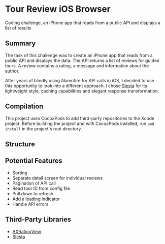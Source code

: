 # Tour Review iOS Browser #
Coding challenge, an iPhone app that reads from a public API and displays a list of results

## Summary ##
The task of this challenge was to create an iPhone app that reads from a public API and displays the data. The API returns a list of reviews for guided tours. A review contains a rating, a message and information about the author.

After years of blindly using Alamofire for API calls in iOS, I decided to use this opportunity to look into a different approach. I chose <a href="https://github.com/bustoutsolutions/siesta">Siesta</a> for its lightweight style, caching capabilities and elegant response transformation.

## Compilation ##
This project uses CocoaPods to add third-party repositories to the Xcode project. Before building the project and with CocoaPods installed, run `pod install` in the project's root directory.

## Structure ##

## Potential Features ##
* Sorting
* Separate detail screen for individual reviews
* Pagination of API call
* Read tour ID from config file
* Pull down to refresh
* Add a loading indicator
* Handle API errors

## Third-Party Libraries ##
* <a href="https://github.com/akiroom/AXRatingView">AXRatingView</a>
* <a href="https://github.com/bustoutsolutions/siesta">Siesta</a>
